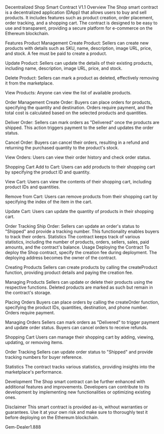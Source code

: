 Decentralized Shop Smart Contract V1.1
Overview
The Shop smart contract is a decentralized application (DApp) that allows users to buy and sell products. It includes features such as product creation, order placement, order tracking, and a shopping cart. The contract is designed to be easy to use and transparent, providing a secure platform for e-commerce on the Ethereum blockchain.

Features
Product Management
Create Product: Sellers can create new products with details such as SKU, name, description, image URL, price, and stock. A fee must be paid to create a product.

Update Product: Sellers can update the details of their existing products, including name, description, image URL, price, and stock.

Delete Product: Sellers can mark a product as deleted, effectively removing it from the marketplace.

View Products: Anyone can view the list of available products.

Order Management
Create Order: Buyers can place orders for products, specifying the quantity and destination. Orders require payment, and the total cost is calculated based on the selected products and quantities.

Deliver Order: Sellers can mark orders as "Delivered" once the products are shipped. This action triggers payment to the seller and updates the order status.

Cancel Order: Buyers can cancel their orders, resulting in a refund and returning the purchased quantity to the product's stock.

View Orders: Users can view their order history and check order status.

Shopping Cart
Add to Cart: Users can add products to their shopping cart by specifying the product ID and quantity.

View Cart: Users can view the contents of their shopping cart, including product IDs and quantities.

Remove from Cart: Users can remove products from their shopping cart by specifying the index of the item in the cart.

Update Cart: Users can update the quantity of products in their shopping cart.

Order Tracking
Ship Order: Sellers can update an order's status to "Shipped" and provide a tracking number. This functionality enables buyers to track their orders.
Statistics
The contract keeps track of various statistics, including the number of products, orders, sellers, sales, paid amounts, and the contract's balance.
Usage
Deploying the Contract
To deploy the Shop contract, specify the creation fee during deployment. The deploying address becomes the owner of the contract.

Creating Products
Sellers can create products by calling the createProduct function, providing product details and paying the creation fee.

Managing Products
Sellers can update or delete their products using the respective functions. Deleted products are marked as such but remain in the contract's storage.

Placing Orders
Buyers can place orders by calling the createOrder function, specifying the product IDs, quantities, destination, and phone number. Orders require payment.

Managing Orders
Sellers can mark orders as "Delivered" to trigger payment and update order status. Buyers can cancel orders to receive refunds.

Shopping Cart
Users can manage their shopping cart by adding, viewing, updating, or removing items.

Order Tracking
Sellers can update order status to "Shipped" and provide tracking numbers for buyer reference.

Statistics
The contract tracks various statistics, providing insights into the marketplace's performance.

Development
The Shop smart contract can be further enhanced with additional features and improvements. Developers can contribute to its development by implementing new functionalities or optimizing existing ones.

Disclaimer
This smart contract is provided as-is, without warranties or guarantees. Use it at your own risk and make sure to thoroughly test it before deploying on the Ethereum blockchain.

Gem-Dealer1.888
